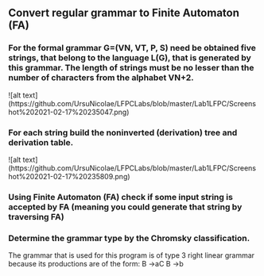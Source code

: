 <h2>Convert regular grammar to Finite Automaton (FA)</h2>

<h3>For the formal grammar G=(VN, VT, P, S) need be obtained five strings, that belong to the language L(G), that is generated by this grammar. The length of strings must be no lesser than the number of characters from the alphabet VN+2.  </h3>
![alt text](https://github.com/UrsuNicolae/LFPCLabs/blob/master/Lab1LFPC/Screenshot%202021-02-17%20235047.png)
<h3>For each string build the noninverted (derivation) tree and derivation table.</h3>
![alt text](https://github.com/UrsuNicolae/LFPCLabs/blob/master/Lab1LFPC/Screenshot%202021-02-17%20235809.png)
<h3>Using Finite Automaton (FA) check if some input string is accepted by FA  (meaning you could generate that string by traversing FA) </h3>
<h3>Determine the grammar type by the Chromsky classification.</h3>
The grammar that is used for this program is of type 3 right linear grammar  because its productions are of the form: 
B ->aC  
B ->b 
